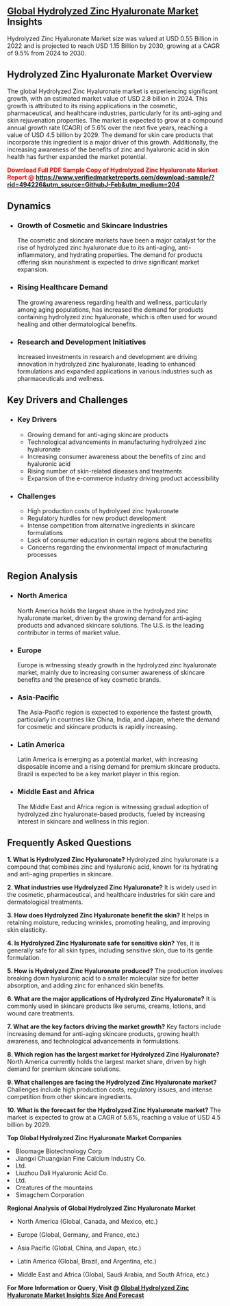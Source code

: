 <h2><a href="https://www.verifiedmarketreports.com/download-sample/?rid=494226&amp;utm_source=GithubJ&amp;utm_medium=204" target="_blank">Global Hydrolyzed Zinc Hyaluronate Market</a> Insights</h2><p>Hydrolyzed Zinc Hyaluronate Market size was valued at USD 0.55 Billion in 2022 and is projected to reach USD 1.15 Billion by 2030, growing at a CAGR of 9.5% from 2024 to 2030.</p><p> <h2>Hydrolyzed Zinc Hyaluronate Market Overview</h2> <p>The global Hydrolyzed Zinc Hyaluronate market is experiencing significant growth, with an estimated market value of USD 2.8 billion in 2024. This growth is attributed to its rising applications in the cosmetic, pharmaceutical, and healthcare industries, particularly for its anti-aging and skin rejuvenation properties. The market is expected to grow at a compound annual growth rate (CAGR) of 5.6% over the next five years, reaching a value of USD 4.5 billion by 2029. The demand for skin care products that incorporate this ingredient is a major driver of this growth. Additionally, the increasing awareness of the benefits of zinc and hyaluronic acid in skin health has further expanded the market potential.</p> <p><strong><p><span class=""><span style="color: #ff0000;"><strong>Download Full PDF Sample Copy of Hydrolyzed Zinc Hyaluronate Market Report</strong> @ </span><a href="https://www.verifiedmarketreports.com/download-sample/?rid=494226&amp;utm_source=GithubJ-Feb&amp;utm_medium=204" target="_blank">https://www.verifiedmarketreports.com/download-sample/?rid=494226&amp;utm_source=GithubJ-Feb&amp;utm_medium=204</a></span></p></strong></p> <h2>Dynamics</h2> <ul> <li><h3>Growth of Cosmetic and Skincare Industries</h3> The cosmetic and skincare markets have been a major catalyst for the rise of hydrolyzed zinc hyaluronate due to its anti-aging, anti-inflammatory, and hydrating properties. The demand for products offering skin nourishment is expected to drive significant market expansion.</li> <li><h3>Rising Healthcare Demand</h3> The growing awareness regarding health and wellness, particularly among aging populations, has increased the demand for products containing hydrolyzed zinc hyaluronate, which is often used for wound healing and other dermatological benefits.</li> <li><h3>Research and Development Initiatives</h3> Increased investments in research and development are driving innovation in hydrolyzed zinc hyaluronate, leading to enhanced formulations and expanded applications in various industries such as pharmaceuticals and wellness.</li> </ul> <h2>Key Drivers and Challenges</h2> <ul> <li><h3>Key Drivers</h3> <ul> <li>Growing demand for anti-aging skincare products</li> <li>Technological advancements in manufacturing hydrolyzed zinc hyaluronate</li> <li>Increasing consumer awareness about the benefits of zinc and hyaluronic acid</li> <li>Rising number of skin-related diseases and treatments</li> <li>Expansion of the e-commerce industry driving product accessibility</li> </ul> </li> <li><h3>Challenges</h3> <ul> <li>High production costs of hydrolyzed zinc hyaluronate</li> <li>Regulatory hurdles for new product development</li> <li>Intense competition from alternative ingredients in skincare formulations</li> <li>Lack of consumer education in certain regions about the benefits</li> <li>Concerns regarding the environmental impact of manufacturing processes</li> </ul> </li> </ul> <h2>Region Analysis</h2> <ul> <li><h3>North America</h3> North America holds the largest share in the hydrolyzed zinc hyaluronate market, driven by the growing demand for anti-aging products and advanced skincare solutions. The U.S. is the leading contributor in terms of market value.</li> <li><h3>Europe</h3> Europe is witnessing steady growth in the hydrolyzed zinc hyaluronate market, mainly due to increasing consumer awareness of skincare benefits and the presence of key cosmetic brands.</li> <li><h3>Asia-Pacific</h3> The Asia-Pacific region is expected to experience the fastest growth, particularly in countries like China, India, and Japan, where the demand for cosmetic and skincare products is rapidly increasing.</li> <li><h3>Latin America</h3> Latin America is emerging as a potential market, with increasing disposable income and a rising demand for premium skincare products. Brazil is expected to be a key market player in this region.</li> <li><h3>Middle East and Africa</h3> The Middle East and Africa region is witnessing gradual adoption of hydrolyzed zinc hyaluronate-based products, fueled by increasing interest in skincare and wellness in this region.</li> </ul> <h2>Frequently Asked Questions</h2> <p><strong>1. What is Hydrolyzed Zinc Hyaluronate?</strong> Hydrolyzed zinc hyaluronate is a compound that combines zinc and hyaluronic acid, known for its hydrating and anti-aging properties in skincare.</p> <p><strong>2. What industries use Hydrolyzed Zinc Hyaluronate?</strong> It is widely used in the cosmetic, pharmaceutical, and healthcare industries for skin care and dermatological treatments.</p> <p><strong>3. How does Hydrolyzed Zinc Hyaluronate benefit the skin?</strong> It helps in retaining moisture, reducing wrinkles, promoting healing, and improving skin elasticity.</p> <p><strong>4. Is Hydrolyzed Zinc Hyaluronate safe for sensitive skin?</strong> Yes, it is generally safe for all skin types, including sensitive skin, due to its gentle formulation.</p> <p><strong>5. How is Hydrolyzed Zinc Hyaluronate produced?</strong> The production involves breaking down hyaluronic acid to a smaller molecular size for better absorption, and adding zinc for enhanced skin benefits.</p> <p><strong>6. What are the major applications of Hydrolyzed Zinc Hyaluronate?</strong> It is commonly used in skincare products like serums, creams, lotions, and wound care treatments.</p> <p><strong>7. What are the key factors driving the market growth?</strong> Key factors include increasing demand for anti-aging skincare products, growing health awareness, and technological advancements in formulations.</p> <p><strong>8. Which region has the largest market for Hydrolyzed Zinc Hyaluronate?</strong> North America currently holds the largest market share, driven by high demand for premium skincare solutions.</p> <p><strong>9. What challenges are facing the Hydrolyzed Zinc Hyaluronate market?</strong> Challenges include high production costs, regulatory issues, and intense competition from other skincare ingredients.</p> <p><strong>10. What is the forecast for the Hydrolyzed Zinc Hyaluronate market?</strong> The market is expected to grow at a CAGR of 5.6%, reaching a value of USD 4.5 billion by 2029.</p> </p><p><strong>Top Global Hydrolyzed Zinc Hyaluronate Market Companies</strong></p><div data-test-id=""><p><li>Bloomage Biotechnology Corp</li><li> Jiangxi Chuangxian Fine Calcium Industry Co.</li><li> Ltd.</li><li> Liuzhou Dali Hyaluronic Acid Co.</li><li> Ltd.</li><li> Creatures of the mountains</li><li> Simagchem Corporation</li></p><div><strong>Regional Analysis of&nbsp;Global Hydrolyzed Zinc Hyaluronate Market</strong></div><ul><li dir="ltr"><p dir="ltr">North America&nbsp;(Global, Canada, and Mexico, etc.)</p></li><li dir="ltr"><p dir="ltr">Europe (Global, Germany, and France, etc.)</p></li><li dir="ltr"><p dir="ltr">Asia Pacific&nbsp;(Global, China, and Japan, etc.)</p></li><li dir="ltr"><p dir="ltr">Latin America&nbsp;(Global, Brazil, and Argentina, etc.)</p></li><li dir="ltr">Middle East and Africa&nbsp;(Global, Saudi Arabia, and South Africa, etc.)</li></ul><p><strong>For More Information or Query, Visit @&nbsp;</strong><strong><a href="https://www.verifiedmarketreports.com/product/hydrolyzed-zinc-hyaluronate-market/?utm_source=GithubJ&amp;utm_medium=204" target="_blank">Global Hydrolyzed Zinc Hyaluronate Market Insights Size And Forecast</a></strong></p></div>

